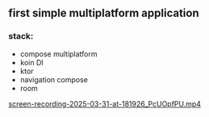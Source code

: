 ## first simple multiplatform application

### stack: 
- compose multiplatform
- koin DI
- ktor
- navigation compose
- room


[screen-recording-2025-03-31-at-181926_PcUOpfPU.mp4](.files/screen-recording-2025-03-31-at-181926_PcUOpfPU.mp4)